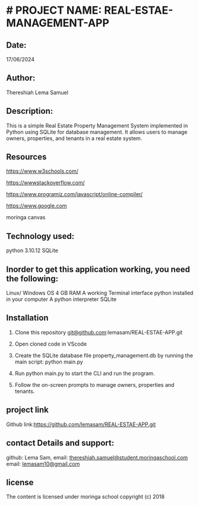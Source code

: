 # # PROJECT NAME: REAL-ESTAE-MANAGEMENT-APP
## Date:
17/06/2024

## Author:
Thereshiah Lema Samuel

## Description:
This is a simple Real Estate Property Management System implemented in Python using SQLite for database management. It allows users to manage owners, properties, and tenants in a real estate system.


## Resources
https://www.w3schools.com/

https://wwwstackoverflow.com/

https://www.programiz.com/javascript/online-compiler/

https://www.google.com

moringa canvas

## Technology used:
python 3.10.12
SQLite


## Inorder to get this application working, you need the following:

Linux/ Windows OS
4 GB RAM
A working Terminal interface
python installed in your computer
A python interpreter
SQLite


## Installation
1. Clone this repository
     git@github.com:lemasam/REAL-ESTAE-APP.git

2. Open cloned code in VScode
3. Create the SQLite database file property_management.db by running the main script: python main.py
4. Run python main.py to start the CLI and run the program.
5. Follow the on-screen prompts to manage owners, properties and tenants.

## project link
Github link:https://github.com/lemasam/REAL-ESTAE-APP.git

## contact Details and support:
github: Lema Sam, 
email: thereshiah.samuel@student.moringaschool.com 
email: lemasam10@gmail.com



## license
The content is licensed under moringa school copyright (c) 2018